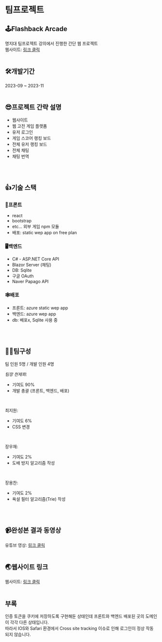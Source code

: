 # 팀프로젝트
## 🕹️Flashback Arcade
명지대 팀프로젝트 강의에서 진행한 간단 웹 프로젝트  
웹사이트: <a href="https://zealous-forest-0f6f05700.3.azurestaticapps.net">링크 클릭</a>
<br/>
<br/>

## 🛠개발기간
2023-09 ~ 2023-11
<br/>
<br/>

## 😎프로젝트 간략 설명
- 웹사이트
- 웹 고전 게임 플랫폼
- 유저 로그인
- 게임 스코어 랭킹 보드
- 전체 유저 랭킹 보드
- 전체 채팅
- 채팅 번역
<br/>
<br/>

## 👍기술 스택
### 🎨프론트
- react
- bootstrap
- etc... 외부 게임 npm 모듈
- 배포:  static wep app on free plan

### 🖥️백엔드
- C# - ASP.NET Core API
- Blazor Server (채팅)
- DB: Sqlite
- 구글 OAuth
- Naver Papago API

### 🕸️배포
- 프론트: azure static wep app
- 백엔드: azure wep app
- db: 배포x, Sqlite 사용 중
<br/>
<br/>

## 👥👥팀구성
팀 인원 5명 / 개발 인원 4명  

*팀장 천제희*:  
- 기여도 90%  
- 개발 총괄 (프론트, 백엔드, 배포)
<br/>

최지원:
- 기여도 6%
- CSS 변경
<br/>

장우재:
- 기여도 2%
- 도배 방지 알고리즘 작성
<br/>

장용찬:
- 기여도 2%
- 욕설 필터 알고리즘(Trie) 작성
<br/>
<br/>

## 📹완성본 결과 동영상
유튜브 영상: <a href="https://www.youtube.com/watch?v=1BRQhjjtLGE&t=53s&ab_channel=JeheeCheon">링크 클릭</a>
<br/>
<br/>

## 🌏웹사이트 링크
웹사이트: <a href="https://zealous-forest-0f6f05700.3.azurestaticapps.net/">링크 클릭</a>
<br/>
<br/>

## 부록
인증 토큰을 쿠키에 저장하도록 구현해둔 상태인데 프론트와 백엔드 배포된 곳의 도메인이 각각 다른 상태입니다.  
따라서 IOS와 Safari 환경에서 Cross site tracking 이슈로 인해 로그인이 정상 작동 되지 않습니다.  
